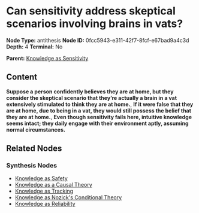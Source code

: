 # Can sensitivity address skeptical scenarios involving brains in vats?

**Node Type:** antithesis
**Node ID:** 0fcc5943-e311-42f7-8fcf-e67bad9a4c3d
**Depth:** 4
**Terminal:** No

**Parent:** [Knowledge as Sensitivity](knowledge-as-sensitivity-synthesis-a0f5dc5c-a0ae-46d0-8873-7d1fe762e3df.md)

## Content

**Suppose a person confidently believes they are at home, but they consider the skeptical scenario that they’re actually a brain in a vat extensively stimulated to think they are at home.**, **If it were false that they are at home, due to being in a vat, they would still possess the belief that they are at home.**, **Even though sensitivity fails here, intuitive knowledge seems intact; they daily engage with their environment aptly, assuming normal circumstances.**

## Related Nodes

### Synthesis Nodes

- [Knowledge as Safety](knowledge-as-safety-synthesis-6ac3166e-42d9-4691-9ef3-6d01cf6ff98f.md)
- [Knowledge as a Causal Theory](knowledge-as-a-causal-theory-synthesis-e2d67826-2377-4572-8360-d1ff14beb06c.md)
- [Knowledge as Tracking](knowledge-as-tracking-synthesis-0c880f1a-0fb7-48d1-9beb-d4d5fb17b6e6.md)
- [Knowledge as Nozick's Conditional Theory](knowledge-as-nozicks-conditional-theory-synthesis-113c4c89-bbb8-49f2-a7b4-005272f5f84a.md)
- [Knowledge as Reliability](knowledge-as-reliability-synthesis-40128c28-7c03-4947-9c79-9e9c4a7fec0c.md)
